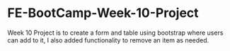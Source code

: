 # FE-BootCamp-Week-10-Project

Week 10 Project is to create a form and table using bootstrap where users can add to it, I also added functionality to remove an item as needed.
